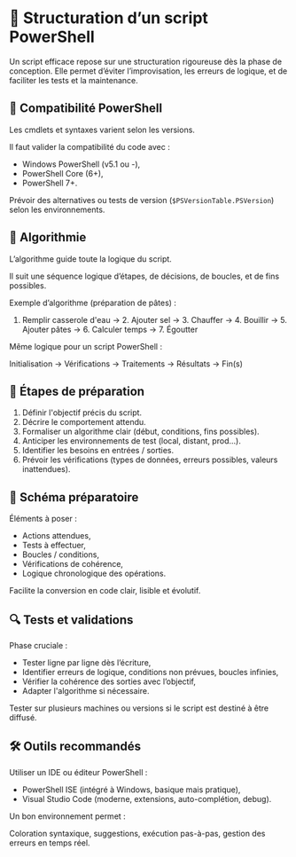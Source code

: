 # 🧱 **Structuration d’un script PowerShell**

Un script efficace repose sur une structuration rigoureuse dès la phase de conception. Elle permet d’éviter l’improvisation, les erreurs de logique, et de faciliter les tests et la maintenance.



## 🧩 **Compatibilité PowerShell**

Les cmdlets et syntaxes varient selon les versions.

Il faut valider la compatibilité du code avec :

- Windows PowerShell (v5.1 ou -),
- PowerShell Core (6+),
- PowerShell 7+.

Prévoir des alternatives ou tests de version (`$PSVersionTable.PSVersion`) selon les environnements.



## 🔄 **Algorithmie**

L’algorithme guide toute la logique du script.

Il suit une séquence logique d’étapes, de décisions, de boucles, et de fins possibles.

Exemple d’algorithme (préparation de pâtes) :

1.  Remplir casserole d'eau → 2. Ajouter sel → 3. Chauffer → 4. Bouillir → 5. Ajouter pâtes → 6. Calculer temps → 7. Égoutter

Même logique pour un script PowerShell :

Initialisation → Vérifications → Traitements → Résultats → Fin(s)


## 📝 **Étapes de préparation**

1.  Définir l'objectif précis du script.
2.  Décrire le comportement attendu.
3.  Formaliser un algorithme clair (début, conditions, fins possibles).
4.  Anticiper les environnements de test (local, distant, prod...).
5.  Identifier les besoins en entrées / sorties.
6.  Prévoir les vérifications (types de données, erreurs possibles, valeurs inattendues).



## 🧠 **Schéma préparatoire**

Éléments à poser :

- Actions attendues,
- Tests à effectuer,
- Boucles / conditions,
- Vérifications de cohérence,
- Logique chronologique des opérations.

Facilite la conversion en code clair, lisible et évolutif.


## 🔍 **Tests et validations**

Phase cruciale :

- Tester ligne par ligne dès l’écriture,
- Identifier erreurs de logique, conditions non prévues, boucles infinies,
- Vérifier la cohérence des sorties avec l’objectif,
- Adapter l'algorithme si nécessaire.

Tester sur plusieurs machines ou versions si le script est destiné à être diffusé.



## 🛠️ **Outils recommandés**

Utiliser un IDE ou éditeur PowerShell :

- PowerShell ISE (intégré à Windows, basique mais pratique),
- Visual Studio Code (moderne, extensions, auto-complétion, debug).

Un bon environnement permet :

Coloration syntaxique, suggestions, exécution pas-à-pas, gestion des erreurs en temps réel.


